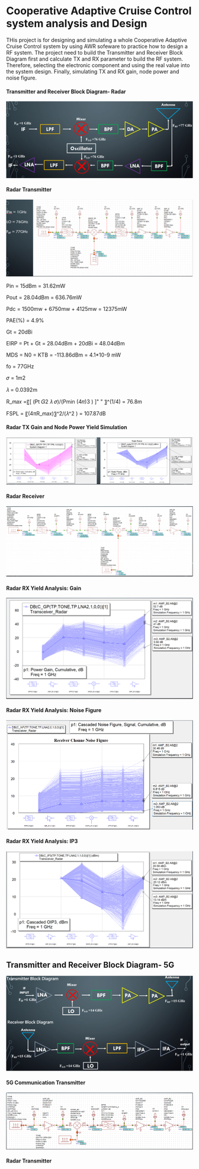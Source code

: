 # Cooperative Adaptive Cruise Control system analysis and Design

THis project is for designing and simulating a whole Cooperative Adaptive Cruise Control system by using AWR sofeware to practice how to design a RF system. The project need to build the Transmitter and Receiver Block Diagram first and calculate TX and RX parameter to build the RF system. Therefore, selecting the electronic component and using the real value into the system design. Finally, simulating TX and RX gain, node power and noise figure.

#### Transmitter and Receiver Block Diagram- Radar
![Transmitter and Receiver Block Diagram- Radar](https://github.com/yichienchiang/Cooperative-Adaptive-Cruise-Control-system-analysis-and-Design/blob/3d7d270258e9bdbc7cb04cc29ff84a9139c3e5b0/1.PNG)

#### Radar Transmitter
![Radar Transmitter](https://github.com/yichienchiang/Cooperative-Adaptive-Cruise-Control-system-analysis-and-Design/blob/4768d76485ed45d6c285e9936f0d2683906e46fb/2.PNG)

Pin = 15dBm = 31.62mW

Pout = 28.04dBm = 636.76mW

Pdc = 1500mw + 6750mw + 4125mw = 12375mW

PAE(%) = 4.9%

Gt = 20dBi

EIRP = Pt + Gt = 28.04dBm + 20dBi = 48.04dBm

MDS = N0 = KTB = -113.86dBm = 4.1*10-9 mW

fo = 77GHz

𝜎 = 1m2

𝜆 = 0.0392m

R_𝑚𝑎𝑥 =〖[ (Pt 𝐺2 𝜆 𝜎)/(Pmin (4𝜋)3 )  ]" " 〗^(1/4) = 76.8m

FSPL = 〖(4πR_𝑚𝑎𝑥)〗^2/(𝜆^2  ) = 107.87dB

#### Radar TX Gain and Node Power Yield Simulation
![Radar TX Gain and Node Power Yield Simulation](https://github.com/yichienchiang/RF-Low-Noise-Amplifier/blob/a26db1a7437296c16df7e0c22db43ca4d42a5dc4/3.PNG)

#### Radar Receiver
![Radar Receiver](https://github.com/yichienchiang/RF-Low-Noise-Amplifier/blob/06c251d78e4d27f84565faa13ff92453888c0cd5/12.PNG)


#### Radar RX Yield Analysis: Gain
![Radar RX Yield Analysis: Gain](https://github.com/yichienchiang/RF-Low-Noise-Amplifier/blob/30758d53515bade6c09e8ef6931d68ed92aa05d3/g.PNG)


#### Radar RX Yield Analysis: Noise Figure
![Radar RX Yield Analysis: Noise Figure](https://github.com/yichienchiang/RF-Low-Noise-Amplifier/blob/30758d53515bade6c09e8ef6931d68ed92aa05d3/NF.PNG)


#### Radar RX Yield Analysis: IP3
![Radar RX Yield Analysis: IP3](https://github.com/yichienchiang/RF-Low-Noise-Amplifier/blob/30758d53515bade6c09e8ef6931d68ed92aa05d3/IP3.PNG)


## Transmitter and Receiver Block Diagram- 5G
![Transmitter and Receiver Block Diagram- 5G](https://github.com/yichienchiang/RF-Low-Noise-Amplifier/blob/19ebd157307b6f9b3df02edad725d6befbffee9e/block.PNG)


#### 5G Communication Transmitter 
![5G Communication Transmitter](https://github.com/yichienchiang/RF-Low-Noise-Amplifier/blob/0cf1284d63c46709f72b42ab8e8b700e1addb323/3333.PNG)


#### Radar Transmitter
![]()

